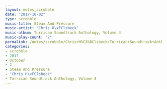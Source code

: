 ```yaml
---
layout: notes_scrobble
date: "2017-10-02"
type: scrobble
music-title: Steam And Pressure
music-artist: "Chris H\xFClsbeck"
music-album: Turrican Soundtrack Anthology, Volume 4
music-play-count: "2"
permalink: /notes/scrobble/Chris+H%C3%BClsbeck/Turrican+Soundtrack+Anthology%2C+Volume+4/5e2adb492c556ce889da1ac2c045e46787c20b96.html
categories:
- scrobble
- 2017
- October
- 2
- Steam And Pressure
- "Chris H\xFClsbeck"
- Turrican Soundtrack Anthology, Volume 4
---
```

